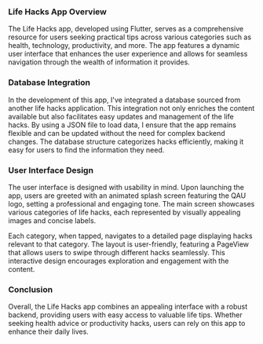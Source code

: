 ### Life Hacks App Overview

The Life Hacks app, developed using Flutter, serves as a comprehensive resource for users seeking practical tips across various categories such as health, technology, productivity, and more. The app features a dynamic user interface that enhances the user experience and allows for seamless navigation through the wealth of information it provides.

### Database Integration

In the development of this app, I've integrated a database sourced from another life hacks application. This integration not only enriches the content available but also facilitates easy updates and management of the life hacks. By using a JSON file to load data, I ensure that the app remains flexible and can be updated without the need for complex backend changes. The database structure categorizes hacks efficiently, making it easy for users to find the information they need.

### User Interface Design

The user interface is designed with usability in mind. Upon launching the app, users are greeted with an animated splash screen featuring the QAU logo, setting a professional and engaging tone. The main screen showcases various categories of life hacks, each represented by visually appealing images and concise labels. 

Each category, when tapped, navigates to a detailed page displaying hacks relevant to that category. The layout is user-friendly, featuring a PageView that allows users to swipe through different hacks seamlessly. This interactive design encourages exploration and engagement with the content.

### Conclusion

Overall, the Life Hacks app combines an appealing interface with a robust backend, providing users with easy access to valuable life tips. Whether seeking health advice or productivity hacks, users can rely on this app to enhance their daily lives.
